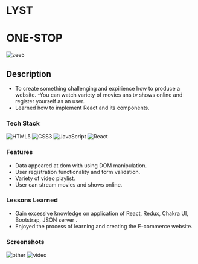 # LYST

# ONE-STOP


![zee5](https://user-images.githubusercontent.com/105916551/200227460-e38792c3-4f2f-4e29-badc-5af68e44e767.png)

## Description

- To create something challenging and expirience how to produce a website.
-You can watch variety of movies ans tv shows online and register yourself as an user.
- Learned how to implement React and its components.

### Tech Stack


![HTML5](https://img.shields.io/badge/html5-%23E34F26.svg?style=for-the-badge&logo=html5&logoColor=white)
![CSS3](https://img.shields.io/badge/css3-%231572B6.svg?style=for-the-badge&logo=css3&logoColor=white)
![JavaScript](https://img.shields.io/badge/javascript-%23323330.svg?style=for-the-badge&logo=javascript&logoColor=%23F7DF1E)
![React](https://img.shields.io/badge/react-%230769AD.svg?style=for-the-badge&logo=react&logoColor=white)


### Features 
- Data appeared at dom with using DOM manipulation.
- User registration functionality and form validation.
- Variety of video playlist.
- User can stream movies and shows online. 


### Lessons Learned

- Gain excessive knowledge on application of React, Redux, Chakra UI, Bootstrap, JSON server .
- Enjoyed the process of learning and creating the E-commerce website.


### Screenshots

![other](https://user-images.githubusercontent.com/105916551/200226180-cca8e28a-bc37-4798-8ab0-29f2c39fbdc7.png)
![video](https://user-images.githubusercontent.com/105916551/200227288-0fc7c09e-5b91-42ae-995e-b0659c3e487f.png)

